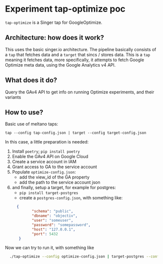 # Experiment tap-optimize poc

`tap-optimize` is a Singer tap for GoogleOptimize.

## Architecture: how does it work?
This uses the basic singer.io architecture. The pipeline basically consists of a `tap` that fetches data and a `target` 
that sincs / stores data. This is a `tap` meaning it fetches data, more specifically, it attempts to fetch Google 
Optimize meta data, using the Google Analytics v4 API.

## What does it do?
Query the GAv4 API to get info on running Optimize experiments, and their variants


## How to use?
Basic use of meltano taps:
```asciidoc
tap --config tap-config.json | target --config target-config.json 
```
In this case, a little preparation is needed:
1. Install `poetry`; `pip install poetry`
1. Enable the GAv4 API on Google Cloud
2. Create a service account in IAM
3. Grant access to GA to the service account
4. Populate `optimize-config.json`:
    - add the view_id of the GA property
    - add the path to the service account json
5. and finally, setup a target, for example for postgres:
    - `pip install target-postgres`
    - create a `postgres-config.json`, with something like:
   ```json
     {
            "schema": "public",
            "dbname": "objectiv",
            "user": "someuser",
            "password": "somepassword",
            "host": "127.0.0.1",
            "port": 5432
      }
    ```

Now we can try to run it, with something like
```bash
  ./tap-optimize --config optimize-config.json | target-postgres --config postgres-config.json
```